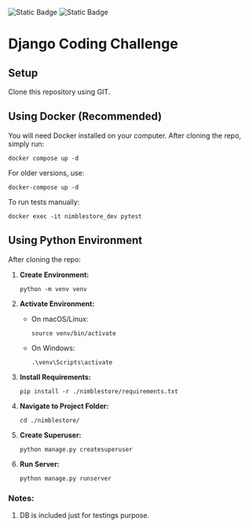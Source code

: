 ![Static Badge](https://img.shields.io/badge/-3.11.9-000?style=flat&logo=python&logoColor=blue&label=Python&labelColor=000&color=blue)
![Static Badge](https://img.shields.io/badge/-5.0-000?style=flat&logo=django&logoColor=blue&label=Django&labelColor=000&color=blue)

# Django Coding Challenge

## Setup

Clone this repository using GIT.

## Using Docker (Recommended)

You will need Docker installed on your computer. After cloning the repo, simply run:

```shell
docker compose up -d
```

For older versions, use:

```shell
docker-compose up -d
```

To run tests manually:

```shell
docker exec -it nimblestore_dev pytest
```

## Using Python Environment

After cloning the repo:

1. **Create Environment:**

    ```shell
    python -m venv venv
    ```

2. **Activate Environment:**

    - On macOS/Linux:
    
        ```shell
        source venv/bin/activate
        ```

    - On Windows:
    
        ```shell
        .\venv\Scripts\activate
        ```

3. **Install Requirements:**

    ```shell
    pip install -r ./nimblestore/requirements.txt
    ```
   
4. **Navigate to Project Folder:**

    ```shell
    cd ./nimblestore/
    ```
   
5. **Create Superuser:**

    ```shell
    python manage.py createsuperuser
    ```

6. **Run Server:**

    ```shell
    python manage.py runserver
    ```

### Notes:
1. DB is included just for testings purpose.
